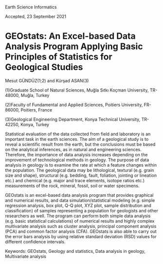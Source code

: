 Earth Science Informatics

Accepted, 23 September 2021

# GEOstats: An Excel-based Data Analysis Program Applying Basic Principles of Statistics for Geological Studies

Mesut GÜNDÜZ(1;2) and Kürşad ASAN(3)

(1)Graduate School of Natural Sciences, Muğla Sıtkı Koçman University, TR-48000, Muğla, Turkey

(2)Faculty of Fundamental and Applied Sciences, Poitiers University, FR-86000, Poitiers, France

(3)Geological Engineering Department, Konya Technical University, TR-42250, Konya, Turkey

Statistical evaluation of the data collected from field and laboratory is an important task in the earth sciences. The aim of a geological study is to reveal a scientific result from the earth, but the conclusions must be based on the analytical inferences, as in natural and engineering sciences. Therefore, the importance of data analysis increases depending on the improvement of technological methods in geology. The purpose of data analysis in geology is to examine the rate at which a feature changes within the population. The geological data may be lithological, textural (e.g. grain size and shape), structural (e.g. bedding, fault, foliation, jointing or lineation etc.) and chemical (e.g. major and trace elements, isotope ratios etc.) measurements of the rock, mineral, fossil, soil or water specimens. 

GEOstats is an excel-based data analysis program that provides graphical and numerical results, and data simulation/statistical modeling (e.g. simple regression analysis, box plot, Q-Q plot, XYZ plot, sample distribution and classification) of samples representing a population for geologists and other researchers as well. The program can perform both simple data analysis (e.g. basic statistical calculations) of numerical results and highly complex multivariate analysis such as cluster analysis, principal component analysis (PCA) and common factor analysis (CFA). GEOstats is also able to carry out the error bars analysis by using relative standard deviation (RSD) values for different confidence intervals.

Keywords: GEOstats, Geology and statistics, Data analysis in geology, Multivariate analysis
